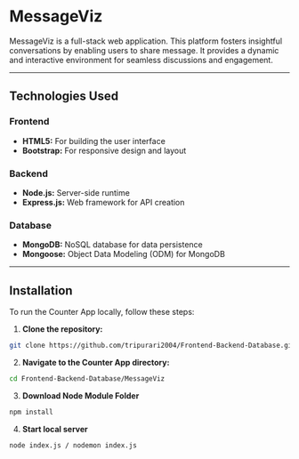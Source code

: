# MessageViz

MessageViz is a full-stack web application. This platform fosters insightful conversations by enabling users to share message. It provides a dynamic and interactive environment for seamless discussions and engagement.

---

## Technologies Used

### Frontend
- **HTML5:** For building the user interface
- **Bootstrap:** For responsive design and layout

### Backend
- **Node.js:** Server-side runtime
- **Express.js:** Web framework for API creation

### Database
- **MongoDB:** NoSQL database for data persistence
- **Mongoose:** Object Data Modeling (ODM) for MongoDB

---

## Installation

To run the Counter App locally, follow these steps:
1. **Clone the repository:**
```bash
git clone https://github.com/tripurari2004/Frontend-Backend-Database.git
```

2. **Navigate to the Counter App directory:**
```bash
cd Frontend-Backend-Database/MessageViz
```

3. **Download Node Module Folder**
```bash
npm install
```

4. **Start local server**
```bash
node index.js / nodemon index.js
